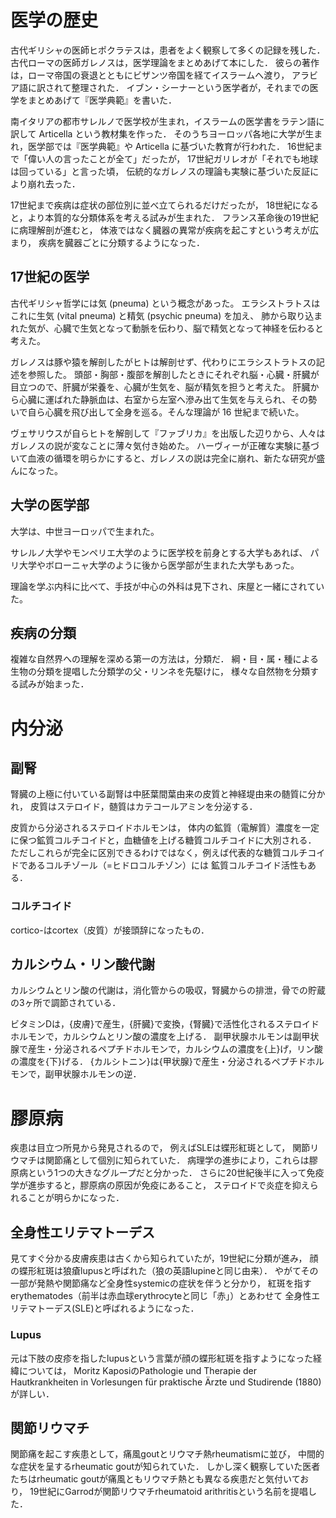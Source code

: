 # 医学の歴史
古代ギリシャの医師ヒポクラテスは，患者をよく観察して多くの記録を残した．
古代ローマの医師ガレノスは，医学理論をまとめあげて本にした．
彼らの著作は，ローマ帝国の衰退とともにビザンツ帝国を経てイスラームへ渡り，
アラビア語に訳されて整理された．
イブン・シーナーという医学者が，それまでの医学をまとめあげて『医学典範』を書いた．

南イタリアの都市サレルノで医学校が生まれ，イスラームの医学書をラテン語に訳して Articella という教材集を作った．
そのうちヨーロッパ各地に大学が生まれ，医学部では『医学典範』や Articella に基づいた教育が行われた．
16世紀まで「偉い人の言ったことが全て」だったが，
17世紀ガリレオが「それでも地球は回っている」と言った頃，
伝統的なガレノスの理論も実験に基づいた反証により崩れ去った．

17世紀まで疾病は症状の部位別に並べ立てられるだけだったが，
18世紀になると，より本質的な分類体系を考える試みが生まれた．
フランス革命後の19世紀に病理解剖が進むと，
体液ではなく臓器の異常が疾病を起こすという考えが広まり，
疾病を臓器ごとに分類するようになった．
## 17世紀の医学
古代ギリシャ哲学には気 (pneuma) という概念があった。
エラシストラトスはこれに生気 (vital pneuma) と精気 (psychic pneuma) を加え、
肺から取り込まれた気が、心臓で生気となって動脈を伝わり、脳で精気となって神経を伝わると考えた。

ガレノスは豚や猿を解剖したがヒトは解剖せず、代わりにエラシストラトスの記述を参照した。
頭部・胸部・腹部を解剖したときにそれぞれ脳・心臓・肝臓が目立つので、肝臓が栄養を、心臓が生気を、脳が精気を担うと考えた。
肝臓から心臓に運ばれた静脈血は、右室から左室へ滲み出て生気を与えられ、その勢いで自ら心臓を飛び出して全身を巡る。そんな理論が 16 世紀まで続いた。
 
ヴェサリウスが自らヒトを解剖して『ファブリカ』を出版した辺りから、人々はガレノスの説が変なことに薄々気付き始めた。
ハーヴィーが正確な実験に基づいて血液の循環を明らかにすると、ガレノスの説は完全に崩れ、新たな研究が盛んになった。

## 大学の医学部
大学は、中世ヨーロッパで生まれた。

サレルノ大学やモンペリエ大学のように医学校を前身とする大学もあれば、
パリ大学やボローニャ大学のように後から医学部が生まれた大学もあった。

理論を学ぶ内科に比べて、手技が中心の外科は見下され、床屋と一緒にされていた。
## 疾病の分類
複雑な自然界への理解を深める第一の方法は，分類だ．
綱・目・属・種による生物の分類を提唱した分類学の父・リンネを先駆けに，
様々な自然物を分類する試みが始まった．
# 内分泌
## 副腎
腎臓の上極に付いている副腎は中胚葉間葉由来の皮質と神経堤由来の髄質に分かれ，
皮質はステロイド，髄質はカテコールアミンを分泌する．

皮質から分泌されるステロイドホルモンは，
体内の鉱質（電解質）濃度を一定に保つ鉱質コルチコイドと，血糖値を上げる糖質コルチコイドに大別される．
ただしこれらが完全に区別できるわけではなく，例えば代表的な糖質コルチコイドであるコルチゾール（=ヒドロコルチゾン）には
鉱質コルチコイド活性もある．

### コルチコイド
cortico-はcortex（皮質）が接頭辞になったもの．

## カルシウム・リン酸代謝
カルシウムとリン酸の代謝は，消化管からの吸収，腎臓からの排泄，骨での貯蔵の3ヶ所で調節されている．

ビタミンDは，{皮膚}で産生，{肝臓}で変換，{腎臓}で活性化されるステロイドホルモンで，カルシウムとリン酸の濃度を上げる．
副甲状腺ホルモンは副甲状腺で産生・分泌されるペプチドホルモンで，カルシウムの濃度を{上}げ，リン酸の濃度を{下}げる．
{カルシトニン}は{甲状腺}で産生・分泌されるペプチドホルモンで，副甲状腺ホルモンの逆．

# 膠原病
疾患は目立つ所見から発見されるので，
例えばSLEは蝶形紅斑として，
関節リウマチは関節痛として個別に知られていた．
病理学の進歩により，これらは膠原病という1つの大きなグループだと分かった．
さらに20世紀後半に入って免疫学が進歩すると，膠原病の原因が免疫にあること，
ステロイドで炎症を抑えられることが明らかになった．

## 全身性エリテマトーデス
見てすぐ分かる皮膚疾患は古くから知られていたが，19世紀に分類が進み，
顔の蝶形紅斑は狼瘡lupusと呼ばれた（狼の英語lupineと同じ由来）．
やがてその一部が発熱や関節痛など全身性systemicの症状を伴うと分かり，
紅斑を指すerythematodes（前半は赤血球erythrocyteと同じ「赤」）とあわせて
全身性エリテマトーデス(SLE)と呼ばれるようになった．

### Lupus
元は下肢の皮疹を指したlupusという言葉が顔の蝶形紅斑を指すようになった経緯については，
Moritz KaposiのPathologie und Therapie der Hautkrankheiten in Vorlesungen für praktische Ärzte und Studirende (1880)が詳しい．

## 関節リウマチ
関節痛を起こす疾患として，痛風goutとリウマチ熱rheumatismに並び，
中間的な症状を呈するrheumatic goutが知られていた．
しかし深く観察していた医者たちはrheumatic goutが痛風ともリウマチ熱とも異なる疾患だと気付いており，
19世紀にGarrodが関節リウマチrheumatoid arithritisという名前を提唱した．
